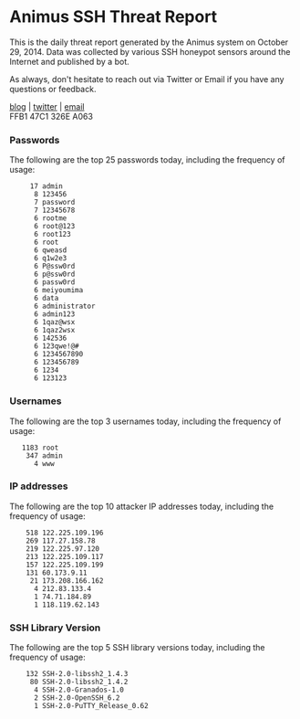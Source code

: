 # Animus SSH Threat Report

This is the daily threat report generated by the Animus system on October 29, 2014. Data was collected by various SSH honeypot sensors around the Internet and published by a bot.  

As always, don't hesitate to reach out via Twitter or Email if you have any questions or feedback.  

[blog](http://morris.guru) | [twitter](https://twitter.com/andrew___morris) | [email](mailto:andrew@morris.guru)  
FFB1 47C1 326E A063  
### Passwords
The following are the top 25 passwords today, including the frequency of usage:
```
     17 admin
      8 123456
      7 password
      7 12345678
      6 rootme
      6 root@123
      6 root123
      6 root
      6 qweasd
      6 q1w2e3
      6 P@ssw0rd
      6 p@ssw0rd
      6 passw0rd
      6 meiyoumima
      6 data
      6 administrator
      6 admin123
      6 1qaz@wsx
      6 1qaz2wsx
      6 142536
      6 123qwe!@#
      6 1234567890
      6 123456789
      6 1234
      6 123123
```

### Usernames
The following are the top 3 usernames today, including the frequency of usage:
```
   1183 root
    347 admin
      4 www
```

### IP addresses
The following are the top 10 attacker IP addresses today, including the frequency of usage:
```
    518 122.225.109.196
    269 117.27.158.78
    219 122.225.97.120
    213 122.225.109.117
    157 122.225.109.199
    131 60.173.9.11
     21 173.208.166.162
      4 212.83.133.4
      1 74.71.184.89
      1 118.119.62.143
```

### SSH Library Version
The following are the top 5 SSH library versions today, including the frequency of usage:
```
    132 SSH-2.0-libssh2_1.4.3
     80 SSH-2.0-libssh2_1.4.2
      4 SSH-2.0-Granados-1.0
      2 SSH-2.0-OpenSSH_6.2
      1 SSH-2.0-PuTTY_Release_0.62
```
